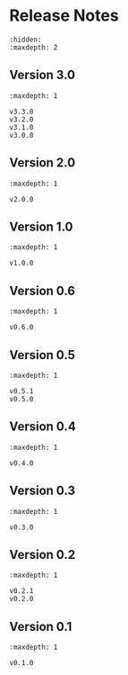 # Release Notes

```{toctree}
:hidden:
:maxdepth: 2

```
## Version 3.0

```{toctree}
:maxdepth: 1

v3.3.0
v3.2.0
v3.1.0
v3.0.0
```
## Version 2.0

```{toctree}
:maxdepth: 1

v2.0.0
```
## Version 1.0

```{toctree}
:maxdepth: 1

v1.0.0
```
## Version 0.6

```{toctree}
:maxdepth: 1

v0.6.0
```
## Version 0.5

```{toctree}
:maxdepth: 1

v0.5.1
v0.5.0
```
## Version 0.4

```{toctree}
:maxdepth: 1

v0.4.0
```
## Version 0.3

```{toctree}
:maxdepth: 1

v0.3.0
```

## Version 0.2

```{toctree}
:maxdepth: 1

v0.2.1
v0.2.0
```

## Version 0.1

```{toctree}
:maxdepth: 1

v0.1.0
```
